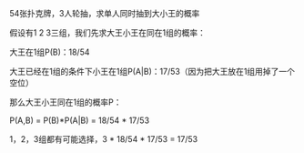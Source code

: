 54张扑克牌，3人轮抽，求单人同时抽到大小王的概率



假设有1 2 3三组，我们先求大王小王在同在1组的概率：

大王在1组P(B)：18/54

大王已经在1组的条件下小王在1组P(A|B)：17/53（因为把大王放在1组用掉了一个空位）

那么大王小王同在1组的概率P：

P(A,B) = P(B)*P(A|B) = 18/54 * 17/53

1，2，3组都有可能选择，3 * 18/54 * 17/53 = 17/53

